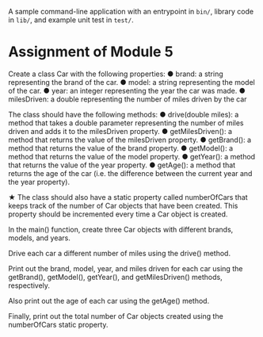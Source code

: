 A sample command-line application with an entrypoint in `bin/`, library code
in `lib/`, and example unit test in `test/`.

# Assignment of Module 5 

Create a class Car with the following properties:
● brand: a string representing the brand of the car.
● model: a string representing the model of the car.
● year: an integer representing the year the car was made.
● milesDriven: a double representing the number of miles driven by the car

The class should have the following methods:
● drive(double miles): a method that takes a double parameter representing the number of miles driven and adds it to the milesDriven property.
● getMilesDriven(): a method that returns the value of the milesDriven property.
● getBrand(): a method that returns the value of the brand property.
● getModel(): a method that returns the value of the model property.
● getYear(): a method that returns the value of the year property.
● getAge(): a method that returns the age of the car (i.e. the difference between the current year and the year property).

★ The class should also have a static property called numberOfCars that keeps track of the number of Car objects that have been created. This property should be incremented every time a Car object is created.

In the main() function, create three Car objects with different brands, models, and years.

Drive each car a different number of miles using the drive() method.

Print out the brand, model, year, and miles driven for each car using the getBrand(), getModel(), getYear(), and getMilesDriven() methods, respectively.

Also print out the age of each car using the getAge() method.

Finally, print out the total number of Car objects created using the numberOfCars static property.
